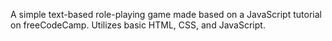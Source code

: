 A simple text-based role-playing game made based on a JavaScript tutorial on freeCodeCamp. Utilizes basic HTML, CSS, and JavaScript. 